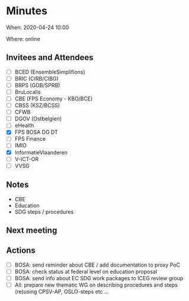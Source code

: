 # Minutes

When: 2020-04-24 10:00

Where: online

## Invitees and Attendees
- [ ] BCED (EnsembleSimplifions)
- [ ] BRIC (CIRB/CIBG)
- [ ] BRPS (GOB/SPRB)
- [ ] BruLocalis
- [ ] CBE (FPS Economy - KBO/BCE)
- [ ] CBSS (KSZ/BCSS)
- [ ] CFWB
- [ ] DGOV (Ostbelgien)
- [ ] eHealth
- [x] FPS BOSA DG DT
- [ ] FPS Finance
- [ ] IMIO
- [x] InformatieVlaanderen
- [ ] V-ICT-OR
- [ ] VVSG

## Notes

- CBE
- Education
- SDG steps / procedures

## Next meeting

## Actions
- [ ] BOSA: send reminder about CBE / add documentation to proxy PoC
- [ ] BOSA: check status at federal level on education proposal
- [ ] BOSA: send info about EC SDG work packages to ICEG review group
- [ ] All: prepare new thematic WG on describing procedures and steps (re)using CPSV-AP, OSLO-steps etc 
...
